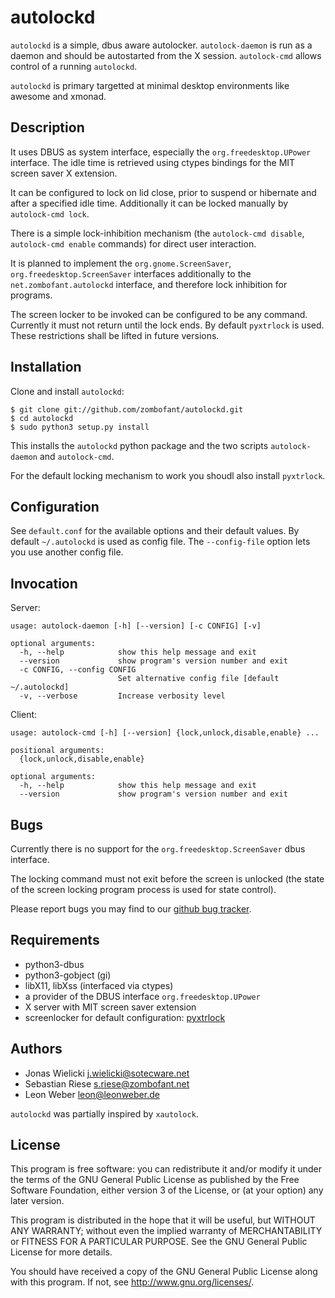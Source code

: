 autolockd
=========

``autolockd`` is a simple, dbus aware autolocker. ``autolock-daemon``
is run as a daemon and should be autostarted from the X
session. ``autolock-cmd`` allows control of a running ``autolockd``.

``autolockd`` is primary targetted at minimal desktop environments
like awesome and xmonad.

Description
-----------

It uses DBUS as system interface, especially the
``org.freedesktop.UPower`` interface. The idle time is retrieved using
ctypes bindings for the MIT screen saver X extension.

It can be configured to lock on lid close, prior to suspend or
hibernate and after a specified idle time. Additionally it can be
locked manually by ``autolock-cmd lock``.

There is a simple lock-inhibition mechanism (the ``autolock-cmd
disable``, ``autolock-cmd enable`` commands) for direct user
interaction.

It is planned to implement the ``org.gnome.ScreenSaver``,
``org.freedesktop.ScreenSaver`` interfaces additionally to the
``net.zombofant.autolockd`` interface, and therefore lock inhibition
for programs.

The screen locker to be invoked can be configured to be any
command. Currently it must not return until the lock ends. By default
``pyxtrlock`` is used. These restrictions shall be lifted in future
versions.

Installation
------------

Clone and install ``autolockd``:

    $ git clone git://github.com/zombofant/autolockd.git
    $ cd autolockd
    $ sudo python3 setup.py install

This installs the ``autolockd`` python package and the two scripts
``autolock-daemon`` and ``autolock-cmd``.

For the default locking mechanism to work you shoudl also install
``pyxtrlock``.

Configuration
-------------

See ``default.conf`` for the available options and their default
values. By default ``~/.autolockd`` is used as config file. The
``--config-file`` option lets you use another config file.

Invocation
----------

Server:

    usage: autolock-daemon [-h] [--version] [-c CONFIG] [-v]

    optional arguments:
      -h, --help            show this help message and exit
      --version             show program's version number and exit
      -c CONFIG, --config CONFIG
                            Set alternative config file [default ~/.autolockd]
      -v, --verbose         Increase verbosity level

Client:

    usage: autolock-cmd [-h] [--version] {lock,unlock,disable,enable} ...

    positional arguments:
      {lock,unlock,disable,enable}

    optional arguments:
      -h, --help            show this help message and exit
      --version             show program's version number and exit

Bugs
----

Currently there is no support for the ``org.freedesktop.ScreenSaver``
dbus interface.

The locking command must not exit before the screen is unlocked (the
state of the screen locking program process is used for state
control).

Please report bugs you may find to our [github bug
tracker](https://github.com/zombofant/autolockd/issues).

Requirements
------------

* python3-dbus
* python3-gobject (gi)
* libX11, libXss (interfaced via ctypes)
* a provider of the DBUS interface ``org.freedesktop.UPower``
* X server with MIT screen saver extension
* screenlocker for default configuration:
  [pyxtrlock](git://github.com/leonnnn/pyxtrlock.git)

Authors
-------
* Jonas Wielicki <j.wielicki@sotecware.net>
* Sebastian Riese <s.riese@zombofant.net>
* Leon Weber <leon@leonweber.de>

``autolockd`` was partially inspired by ``xautolock``.

License
-------
This program is free software: you can redistribute it and/or modify
it under the terms of the GNU General Public License as published by
the Free Software Foundation, either version 3 of the License, or
(at your option) any later version.

This program is distributed in the hope that it will be useful,
but WITHOUT ANY WARRANTY; without even the implied warranty of
MERCHANTABILITY or FITNESS FOR A PARTICULAR PURPOSE.  See the
GNU General Public License for more details.

You should have received a copy of the GNU General Public License
along with this program.  If not, see <http://www.gnu.org/licenses/>.
